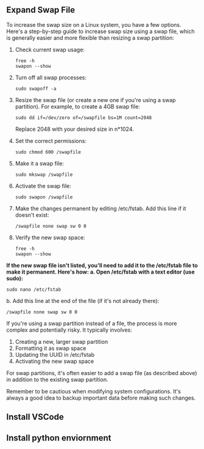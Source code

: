 
## Expand Swap File
To increase the swap size on a Linux system, you have a few options. Here's a step-by-step guide to increase swap size using a swap file, which is generally easier and more flexible than resizing a swap partition:

1. Check current swap usage:
   ```
   free -h
   swapon --show
   ```

2. Turn off all swap processes:
   ```
   sudo swapoff -a
   ```

3. Resize the swap file (or create a new one if you're using a swap partition). For example, to create a 4GB swap file:
   ```
   sudo dd if=/dev/zero of=/swapfile bs=1M count=2048
   ```
   Replace 2048 with your desired size in n*1024.

4. Set the correct permissions:
   ```
   sudo chmod 600 /swapfile
   ```

5. Make it a swap file:
   ```
   sudo mkswap /swapfile
   ```

6. Activate the swap file:
   ```
   sudo swapon /swapfile
   ```

7. Make the changes permanent by editing /etc/fstab. Add this line if it doesn't exist:
   ```
   /swapfile none swap sw 0 0
   ```

8. Verify the new swap space:
   ```
   free -h
   swapon --show
   ```
**If the new swap file isn't listed, you'll need to add it to the /etc/fstab file to make it permanent. Here's how: a. Open /etc/fstab with a text editor (use sudo):**

`sudo nano /etc/fstab`

b. Add this line at the end of the file (if it's not already there):

`/swapfile none swap sw 0 0`


If you're using a swap partition instead of a file, the process is more complex and potentially risky. It typically involves:

1. Creating a new, larger swap partition
2. Formatting it as swap space
3. Updating the UUID in /etc/fstab
4. Activating the new swap space

For swap partitions, it's often easier to add a swap file (as described above) in addition to the existing swap partition.

Remember to be cautious when modifying system configurations. It's always a good idea to backup important data before making such changes.

## Install VSCode



## Install python enviornment
